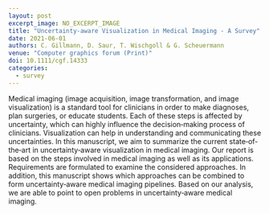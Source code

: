 ```yaml
---
layout: post
excerpt_image: NO_EXCERPT_IMAGE
title: "Uncertainty‐aware Visualization in Medical Imaging ‐ A Survey"
date: 2021-06-01
authors: C. Gillmann, D. Saur, T. Wischgoll & G. Scheuermann
venue: "Computer graphics forum (Print)"
doi: 10.1111/cgf.14333
categories:
  - survey
---
```

Medical imaging (image acquisition, image transformation, and image visualization) is a standard tool for clinicians in order to make diagnoses, plan surgeries, or educate students. Each of these steps is affected by uncertainty, which can highly influence the decision‐making process of clinicians. Visualization can help in understanding and communicating these uncertainties. In this manuscript, we aim to summarize the current state‐of‐the‐art in uncertainty‐aware visualization in medical imaging. Our report is based on the steps involved in medical imaging as well as its applications. Requirements are formulated to examine the considered approaches. In addition, this manuscript shows which approaches can be combined to form uncertainty‐aware medical imaging pipelines. Based on our analysis, we are able to point to open problems in uncertainty‐aware medical imaging.
